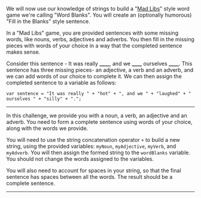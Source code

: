 <div class="challenge-instructions basic-javascript"><div><section id="description">
<p>We will now use our knowledge of strings to build a "<a href="https://en.wikipedia.org/wiki/Mad_Libs">Mad Libs</a>" style word game we're calling "Word Blanks". You will create an (optionally humorous) "Fill in the Blanks" style sentence.</p>
<p>In a "Mad Libs" game, you are provided sentences with some missing words, like nouns, verbs, adjectives and adverbs. You then fill in the missing pieces with words of your choice in a way that the completed sentence makes sense.</p>
<p>Consider this sentence - It was really <strong>____</strong>, and we <strong>____</strong> ourselves <strong>____</strong>. This sentence has three missing pieces- an adjective, a verb and an adverb, and we can add words of our choice to complete it. We can then assign the completed sentence to a variable as follows:</p>
<pre class="language-js"><code class="language-js"><span class="token keyword">var</span> sentence <span class="token operator">=</span> <span class="token string">"It was really "</span> <span class="token operator">+</span> <span class="token string">"hot"</span> <span class="token operator">+</span> <span class="token string">", and we "</span> <span class="token operator">+</span> <span class="token string">"laughed"</span> <span class="token operator">+</span> <span class="token string">" ourselves "</span> <span class="token operator">+</span> <span class="token string">"silly"</span> <span class="token operator">+</span> <span class="token string">"."</span><span class="token punctuation">;</span>
</code></pre>
</section></div><hr/><div><section id="instructions">
<p>In this challenge, we provide you with a noun, a verb, an adjective and an adverb. You need to form a complete sentence using words of your choice, along with the words we provide.</p>
<p>You will need to use the string concatenation operator <code>+</code> to build a new string, using the provided variables: <code>myNoun</code>, <code>myAdjective</code>, <code>myVerb</code>, and <code>myAdverb</code>. You will then assign the formed string to the <code>wordBlanks</code> variable. You should not change the words assigned to the variables.</p>
<p>You will also need to account for spaces in your string, so that the final sentence has spaces between all the words. The result should be a complete sentence.</p>
</section></div><hr/></div>